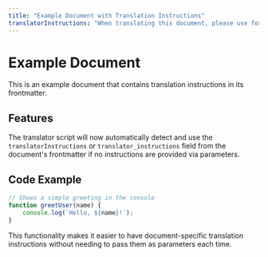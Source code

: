 ```yaml
---
title: "Example Document with Translation Instructions"
translatorInstructions: "When translating this document, please use formal tone and prefer technical terminology over casual language. For code examples, preserve all variable names and function names in English, but translate code comments."
---
```


# Example Document

This is an example document that contains translation instructions in its frontmatter.

## Features

The translator script will now automatically detect and use the `translatorInstructions` or `translator_instructions` field from the document's frontmatter if no instructions are provided via parameters.

## Code Example

```javascript
// Shows a simple greeting in the console
function greetUser(name) {
    console.log(`Hello, ${name}!`);
}
```

This functionality makes it easier to have document-specific translation instructions without needing to pass them as parameters each time.
